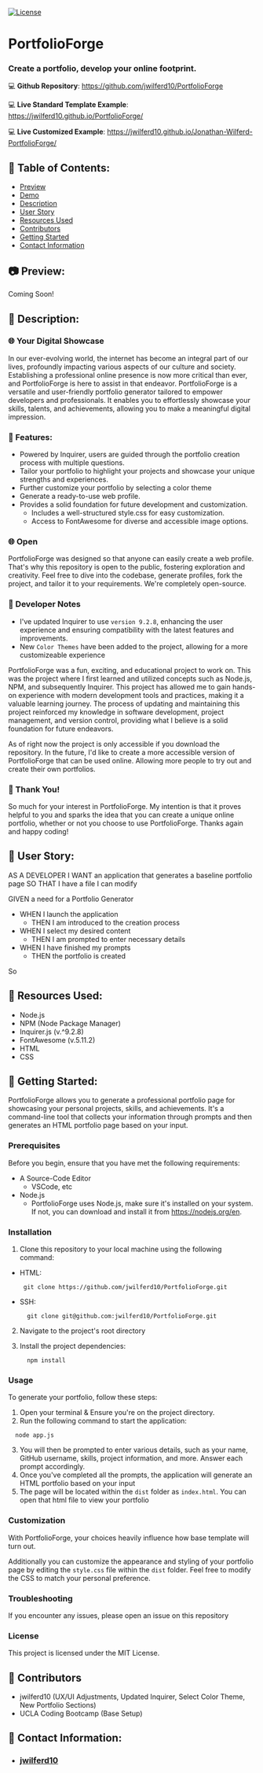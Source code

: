 [![License](https://img.shields.io/badge/license-MIT-blue.svg)](https://opensource.org/licenses/MIT)

# PortfolioForge
### Create a portfolio, develop your online footprint.

:computer: **Github Repository**: https://github.com/jwilferd10/PortfolioForge

:computer: **Live Standard Template Example**: https://jwilferd10.github.io/PortfolioForge/

:computer: **Live Customized Example**: https://jwilferd10.github.io/Jonathan-Wilferd-PortfolioForge/

## :open_file_folder: Table of Contents:
  - [Preview](#camera-preview)
  - [Demo](#movie_camera-demo)
  - [Description](#wave-description)
  - [User Story](#book-user-story)
  - [Resources Used](#floppy_disk-resources-used)
  - [Contributors](#paperclip-contributors)
  - [Getting Started](#minidisc-getting-started)
  - [Contact Information](#e-mail-contact-information)

## :camera: Preview:
Coming Soon!

## :wave: Description: 
### :globe_with_meridians: Your Digital Showcase

In our ever-evolving world, the internet has become an integral part of our lives, profoundly impacting various aspects of our culture and society. Establishing a professional online presence is now more critical than ever, and PortfolioForge is here to assist in that endeavor. PortfolioForge is a versatile and user-friendly portfolio generator tailored to empower developers and professionals. It enables you to effortlessly showcase your skills, talents, and achievements, allowing you to make a meaningful digital impression.

### :rocket: Features:
- Powered by Inquirer, users are guided through the portfolio creation process with multiple questions.
- Tailor your portfolio to highlight your projects and showcase your unique strengths and experiences.
- Further customize your portfolio by selecting a color theme
- Generate a ready-to-use web profile.
- Provides a solid foundation for future development and customization.
  - Includes a well-structured style.css for easy customization.
  - Access to FontAwesome for diverse and accessible image options.

### :globe_with_meridians: Open
PortfolioForge was designed so that anyone can easily create a web profile. That's why this repository is open to the public, fostering exploration and creativity. Feel free to dive into the codebase, generate profiles, fork the project, and tailor it to your requirements. We're completely open-source.

### 💭 Developer Notes
- I've updated Inquirer to use `version 9.2.8`, enhancing the user experience and ensuring compatibility with the latest features and improvements. 
- New `Color Themes` have been added to the project, allowing for a more customizeable experience

PortfolioForge was a fun, exciting, and educational project to work on. This was the project where I first learned and utilized concepts such as Node.js, NPM, and subsequently Inquirer. This project has allowed me to gain hands-on experience with modern development tools and practices, making it a valuable learning journey. The process of updating and maintaining this project reinforced my knowledge in software development, project management, and version control, providing what I believe is a solid foundation for future endeavors. 

As of right now the project is only accessible if you download the repository. In the future, I'd like to create a more accessible version of PortfolioForge that can be used online. Allowing more people to try out and create their own portfolios.

### 🙏 Thank You!
So much for your interest in PortfolioForge. My intention is that it proves helpful to you and sparks the idea that you can create a unique online portfolio, whether or not you choose to use PortfolioForge. Thanks again and happy coding!

## :book: User Story:
AS A DEVELOPER 
I WANT an application that generates a baseline portfolio page 
SO THAT I have a file I can modify

GIVEN a need for a Portfolio Generator
- WHEN I launch the application
  - THEN I am introduced to the creation process
- WHEN I select my desired content
  - THEN I am prompted to enter necessary details
- WHEN I have finished my prompts
  - THEN the portfolio is created

So 
## :floppy_disk: Resources Used:
- Node.js
- NPM (Node Package Manager)
- Inquirer.js (v.^9.2.8)
- FontAwesome (v.5.11.2)
- HTML
- CSS

## :minidisc: Getting Started:
PortfolioForge allows you to generate a professional portfolio page for showcasing your personal projects, skills, and achievements. It's a command-line tool that collects your information through prompts and then generates an HTML portfolio page based on your input.

### Prerequisites
Before you begin, ensure that you have met the following requirements:
- A Source-Code Editor
  - VSCode, etc
- Node.js
  - PortfolioForge uses Node.js, make sure it's installed on your system. If not, you can download and install it from https://nodejs.org/en.

### Installation
1. Clone this repository to your local machine using the following command:
- HTML:
  
   ```
    git clone https://github.com/jwilferd10/PortfolioForge.git
   ```
- SSH:
  
  ```
    git clone git@github.com:jwilferd10/PortfolioForge.git
  ```
2. Navigate to the project's root directory
3. Install the project dependencies:
   
   ```
     npm install
   ```
### Usage
To generate your portfolio, follow these steps:

1. Open your terminal & Ensure you're on the project directory.
2. Run the following command to start the application:
   
  ```
    node app.js
  ```
3. You will then be prompted to enter various details, such as your name, GitHub username, skills, project information, and more. Answer each prompt accordingly.
4. Once you've completed all the prompts, the application will generate an HTML portfolio based on your input
5. The page will be located within the `dist` folder as `index.html`. You can open that html file to view your portfolio

### Customization
With PortfolioForge, your choices heavily influence how base template will turn out.

Additionally you can customize the appearance and styling of your portfolio page by editing the `style.css` file within the `dist` folder. Feel free to modify the CSS to match your personal preference.

### Troubleshooting 
If you encounter any issues, please open an issue on this repository 

### License
This project is licensed under the MIT License.

## :paperclip: Contributors
- jwilferd10 (UX/UI Adjustments, Updated Inquirer, Select Color Theme, New Portfolio Sections)
- UCLA Coding Bootcamp (Base Setup)

  
## :e-mail: Contact Information:
- ### [jwilferd10](https://github.com/jwilferd10)
